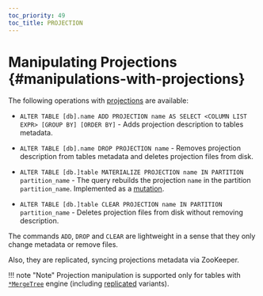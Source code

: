 ```yaml
---
toc_priority: 49
toc_title: PROJECTION
---
```


# Manipulating Projections {#manipulations-with-projections}

The following operations with [projections](../../../engines/table-engines/mergetree-family/mergetree.md#projections) are available:

-   `ALTER TABLE [db].name ADD PROJECTION name AS SELECT <COLUMN LIST EXPR> [GROUP BY] [ORDER BY]` - Adds projection description to tables metadata.

-   `ALTER TABLE [db].name DROP PROJECTION name` - Removes projection description from tables metadata and deletes projection files from disk.

-   `ALTER TABLE [db.]table MATERIALIZE PROJECTION name IN PARTITION partition_name` - The query rebuilds the projection `name` in the partition `partition_name`. Implemented as a [mutation](../../../sql-reference/statements/alter/index.md#mutations).

-   `ALTER TABLE [db.]table CLEAR PROJECTION name IN PARTITION partition_name` - Deletes projection files from disk without removing description.

The commands `ADD`, `DROP` and `CLEAR` are lightweight in a sense that they only change metadata or remove files.

Also, they are replicated, syncing projections metadata via ZooKeeper.

!!! note "Note"
    Projection manipulation is supported only for tables with [`*MergeTree`](../../../engines/table-engines/mergetree-family/mergetree.md) engine (including [replicated](../../../engines/table-engines/mergetree-family/replication.md) variants).
